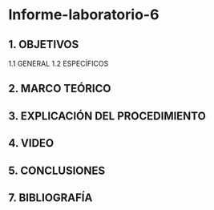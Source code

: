 # Informe-laboratorio-6
## 1. OBJETIVOS
   1.1 GENERAL
   1.2 ESPECÍFICOS   
## 2. MARCO TEÓRICO
## 3. EXPLICACIÓN DEL PROCEDIMIENTO
## 4. VIDEO
## 5. CONCLUSIONES
## 7. BIBLIOGRAFÍA 
